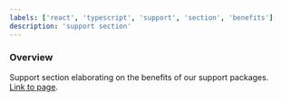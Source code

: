 ```yaml
---
labels: ['react', 'typescript', 'support', 'section', 'benefits']
description: 'support section'
---
```


### Overview

Support section elaborating on the benefits of our support packages.  
[Link to page](https://bit.cloud/support-plans).